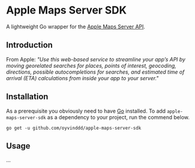 # Apple Maps Server SDK
A lightweight Go wrapper for the [Apple Maps Server API](https://developer.apple.com/documentation/applemapsserverapi).

## Introduction
From Apple: _"Use this web-based service to streamline your app’s API by moving georelated searches for places, points of interest, geocoding, directions, possible autocompletions for searches, and estimated time of arrival (ETA) calculations from inside your app to your server."_

## Installation

As a prerequisite you obviously need to have [Go](https://go.dev) installed. To add `apple-maps-server-sdk` as a dependency to your project, run the commend below.

```go get -u github.com/oyvinddd/apple-maps-server-sdk```

## Usage

...
